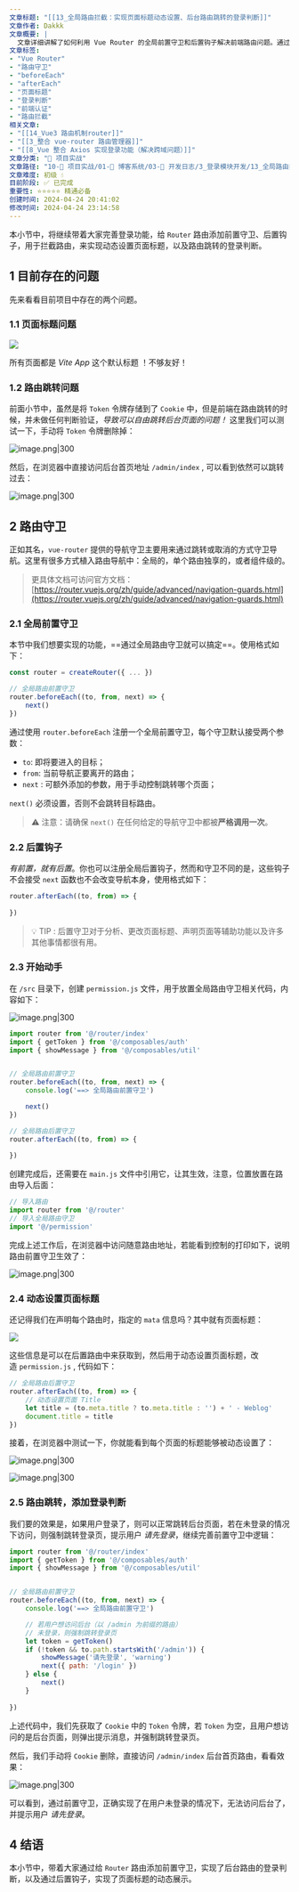 ```yaml
---
文章标题: "[[13_全局路由拦截：实现页面标题动态设置、后台路由跳转的登录判断]]" 
文章作者: Dakkk
文章概要: |
  文章详细讲解了如何利用 Vue Router 的全局前置守卫和后置钩子解决前端路由问题。通过 `beforeEach` 拦截路由，实现登录状态判断，确保未登录用户无法访问后台页面；利用 `afterEach` 动态设置页面标题，提升用户体验。
文章标签:
- "Vue Router"
- "路由守卫"
- "beforeEach"
- "afterEach"
- "页面标题"
- "登录判断"
- "前端认证"
- "路由拦截"
相关文章:
- "[[14_Vue3 路由机制router]]"
- "[[3_整合 vue-router 路由管理器]]"
- "[[8_Vue 整合 Axios 实现登录功能（解决跨域问题）]]"
文章分类: "🚀 项目实战"
文章路径: "10-🚀 项目实战/01-📝 博客系统/03-📝 开发日志/3_登录模块开发/13_全局路由拦截：实现页面标题动态设置、后台路由跳转的登录判断.md"
文章难度: 初级 💧
目前阶段: ✅ 已完成
重要性: ⭐⭐⭐⭐⭐ 精通必备
创建时间: 2024-04-24 20:41:02
修改时间: 2024-04-24 23:14:58
---
```


本小节中，将继续带着大家完善登录功能，给 `Router` 路由添加前置守卫、后置钩子，用于拦截路由，来实现动态设置页面标题，以及路由跳转的登录判断。

## 1 目前存在的问题

先来看看目前项目中存在的两个问题。

### 1.1 页面标题问题

![](https://img.quanxiaoha.com/quanxiaoha/169387990039166)

所有页面都是 _Vite App_ 这个默认标题 ！不够友好！

### 1.2 路由跳转问题

前面小节中，虽然是将 `Token` 令牌存储到了 `Cookie` 中，但是前端在路由跳转的时候，并未做任何判断验证，_导致可以自由跳转后台页面的问题！_ 这里我们可以测试一下，手动将 `Token` 令牌删除掉：

![image.png|300](https://my-obsidian-image.oss-cn-guangzhou.aliyuncs.com/2024/04/30caaa6aa22be4e94042637070728a9e.png)


然后，在浏览器中直接访问后台首页地址 `/admin/index` , 可以看到依然可以跳转过去：

![image.png|300](https://my-obsidian-image.oss-cn-guangzhou.aliyuncs.com/2024/04/dd855432e8b3c002530e8e081f814bba.png)
## 2 路由守卫

正如其名，`vue-router` 提供的导航守卫主要用来通过跳转或取消的方式守卫导航。这里有很多方式植入路由导航中：全局的，单个路由独享的，或者组件级的。

> 更具体文档可访问官方文档：[https://router.vuejs.org/zh/guide/advanced/navigation-guards.html](https://router.vuejs.org/zh/guide/advanced/navigation-guards.html)

### 2.1 全局前置守卫

本节中我们想要实现的功能，==通过全局路由守卫就可以搞定==。使用格式如下：

```js
const router = createRouter({ ... })

// 全局路由前置守卫
router.beforeEach((to, from, next) => {
    next()
})
```

通过使用 `router.beforeEach` 注册一个全局前置守卫，每个守卫默认接受两个参数：
- `to`: 即将要进入的目标；
- `from`: 当前导航正要离开的路由；
- `next` : 可额外添加的参数，用于手动控制跳转哪个页面；

`next()` 必须设置，否则不会跳转目标路由。

> ⚠️ 注意：请确保 `next()` 在任何给定的导航守卫中都被**严格调用一次**。

### 2.2 后置钩子

_有前置，就有后置_。你也可以注册全局后置钩子，然而和守卫不同的是，这些钩子不会接受 `next` 函数也不会改变导航本身，使用格式如下：

```js
router.afterEach((to, from) => {
  
})
```

> 💡 TIP : 后置守卫对于分析、更改页面标题、声明页面等辅助功能以及许多其他事情都很有用。

### 2.3 开始动手

在 `/src` 目录下，创建 `permission.js` 文件，用于放置全局路由守卫相关代码，内容如下：

![image.png|300](https://my-obsidian-image.oss-cn-guangzhou.aliyuncs.com/2024/04/0419a5dfcd478a317079bdfc99545eca.png)



```js
import router from '@/router/index'
import { getToken } from '@/composables/auth'
import { showMessage } from '@/composables/util'


// 全局路由前置守卫
router.beforeEach((to, from, next) => {
    console.log('==> 全局路由前置守卫')

	next()
})

// 全局路由后置守卫
router.afterEach((to, from) => {
    
})
```

创建完成后，还需要在 `main.js` 文件中引用它，让其生效，注意，位置放置在路由导入后面：

```js
// 导入路由
import router from '@/router'
// 导入全局路由守卫
import '@/permission'
```

完成上述工作后，在浏览器中访问随意路由地址，若能看到控制的打印如下，说明路由前置守卫生效了：

![image.png|300](https://my-obsidian-image.oss-cn-guangzhou.aliyuncs.com/2024/04/79ed019e74975e5471658615661c1d59.png)

### 2.4 动态设置页面标题

还记得我们在声明每个路由时，指定的 `mata` 信息吗？其中就有页面标题：

![](https://img.quanxiaoha.com/quanxiaoha/169388161118836)

这些信息是可以在后置路由中来获取到，然后用于动态设置页面标题，改造 `permission.js` , 代码如下：

```js
// 全局路由后置守卫
router.afterEach((to, from) => {
    // 动态设置页面 Title
    let title = (to.meta.title ? to.meta.title : '') + ' - Weblog'
    document.title = title
})
```

接着，在浏览器中测试一下，你就能看到每个页面的标题能够被动态设置了：

![image.png|300](https://my-obsidian-image.oss-cn-guangzhou.aliyuncs.com/2024/04/af61b9351051f0d9c2ff6c2e877a485f.png)


![image.png|300](https://my-obsidian-image.oss-cn-guangzhou.aliyuncs.com/2024/04/4565915a1e2e4f9dc029dceb98355e59.png)

### 2.5 路由跳转，添加登录判断

我们要的效果是，如果用户登录了，则可以正常跳转后台页面，若在未登录的情况下访问，则强制跳转登录页，提示用户 _请先登录_，继续完善前置守卫中逻辑：

```js
import router from '@/router/index'
import { getToken } from '@/composables/auth'
import { showMessage } from '@/composables/util'


// 全局路由前置守卫
router.beforeEach((to, from, next) => {
    console.log('==> 全局路由前置守卫')

    // 若用户想访问后台（以 /admin 为前缀的路由）
    // 未登录，则强制跳转登录页
    let token = getToken()
    if (!token && to.path.startsWith('/admin')) {
        showMessage('请先登录', 'warning')
        next({ path: '/login' })
    } else {
        next()
    }
    
})
```

上述代码中，我们先获取了 `Cookie` 中的 `Token` 令牌，若 `Token` 为空，且用户想访问的是后台页面，则弹出提示消息，并强制跳转登录页。

然后，我们手动将 `Cookie` 删除，直接访问 `/admin/index` 后台首页路由，看看效果：

![image.png|300](https://my-obsidian-image.oss-cn-guangzhou.aliyuncs.com/2024/04/f915204ead8b0a1a5687abd44adee47b.png)


可以看到，通过前置守卫，正确实现了在用户未登录的情况下，无法访问后台了，并提示用户 _请先登录_。

## 4 结语

本小节中，带着大家通过给 `Router` 路由添加前置守卫，实现了后台路由的登录判断，以及通过后置钩子，实现了页面标题的动态展示。